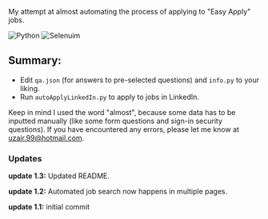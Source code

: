 My attempt at almost automating the process of applying to "Easy Apply" jobs.

![Python](https://img.shields.io/badge/Python-white?style=for-the-badge&logo=python&color=yellow) ![Selenuim](https://img.shields.io/badge/selenium-2343B02A?style=for-the-badge&logo=selenium&logoColor=white)

## Summary:
- Edit `qa.json` (for answers to pre-selected questions) and `info.py` to your liking.
- Run `autoApplyLinkedIn.py` to apply to jobs in LinkedIn.

Keep in mind I used the word "almost", because some data has to be inputted manually (like some form questions and sign-in security questions). If you have encountered any errors, please let me know at uzair.99@hotmail.com.

### Updates

<b>update 1.3:</b> Updated README.

<b>update 1.2:</b> Automated job search now happens in multiple pages.

<b>update 1.1:</b> initial commit